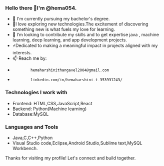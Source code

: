 ### Hello there 👋I'm @hema054.

<!--
**hema054/hema054** is a ✨ _special_ ✨ repository because its `README.md` (this file) appears on your GitHub profile.
-->
- 🔭 I'm currently pursuing my bachelor's degree.
- 🌱I love exploring new technologies.The excitement of discovering something new is what fuels my love for learning.
- 👯 I’m looking to contribute my skills and to get expertise java , machine learning, deep learning, and app development projects.
- ⚡Dedicated to making a meaningful impact in projects aligned with my interests. 
- 📫 Reach me by:
-             hemaharshinithangavel2004@gmail.com
-             linkedin.com/in/hemaharshini-t-353931243/

###  Technologies I work with
 - Frontend: HTML,CSS,JavaScript,React
 - Backend: Python(Machine learning)
 - Database:MySQL

### Languages and Tools
 - Java,C,C++,Python
 - Visual Studio code,Eclipse,Android Studio,Sublime text,MySQL Workbench.


Thanks for visiting my profile! Let's connect and build together.


